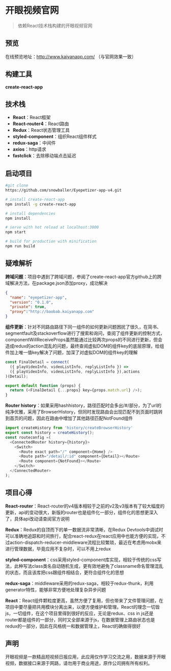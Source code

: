 # 开眼视频官网

>依赖React技术栈构建的开眼视频官网

## 预览

在线预览地址：http://www.kaiyanapp.com/
（与官网效果一致）

## 构建工具

**create-react-app**

## 技术栈

- **React**：React框架
- **React-router4**：React路由
- **Redux**：React状态管理工具
- **styled-component**：组织React组件样式
- **redux-saga**：中间件
- **axios**：http请求
- **fastclick**：去除移动端点击延迟

## 启动项目
``` bash
#git clone
https://github.com/snowballer/Eyepetizer-app-v4.git

# install create-react-app
npm install -g create-react-app

# install dependencies
npm install

# serve with hot reload at localhost:3000
npm start

# build for production with minification
npm run build

```

## 疑难解析

**跨域问题**：项目中遇到了跨域问题，参阅了create-react-app官方github上的跨域解决方法，在package.json添加proxy，成功解决

```json
{
  "name": "eyepetizer-app",
  "version": "0.1.0",
  "private": true,
  "proxy":"http://baobab.kaiyanapp.com"
}
```

**组件更新**：针对不同路由路径下同一组件的如何更新问题困扰了很久，在简书、segmentfault及stackoverflow进行了搜索和询问，查阅了组件更新的控制方式，componentWillReceiveProps虽然能通过比较两次props的不同进行更新，但会造成redux的action混乱的问题，最终查阅虚拟DOM的组件key的底层原理，给组件加上唯一值key解决了问题，加深了对虚拟DOM的组件key的理解

```javascript
const FinalDetail = connect(
  ({ playVideoInfo, videoListInfo, replyListInfo }) =>
  ({ playVideoInfo, videoListInfo, replyListInfo }),actions
)(Detail);

export default function (props) {
  return (<FinalDetail {...props} key={props.match.url} />);
}
```

**Router history**：如果采用hashhistory，路径匹配时会多出/#/部分，为了url的纯净优雅，采用了BrowserHistory，但同时发现路由会出现匹配不到页面时跳转到首页的问题，因此在路由中增加了其他路径匹配NotFound组件

```javascript
import createHistory from 'history/createBrowserHistory'
export const history = createHistory();
const routeconfig =(
  <ConnectedRouter history={history}>
    <Switch>
      <Route exact path="/" component={Home} />
      <Route path="/detail/:id" component={Detail}></Route>
      <Route component={NotFound}></Route>
    </Switch>
  </ConnectedRouter>
);
```

## 项目心得

**React-router**：React-router的v4版本相较于之前的v2及v3版本有了较大幅度的更新，api的变动很大，新版的router也是组件化一部分，组件化的思想更深入了，具体api改动请查阅官方说明

**Redux**：Redux的自顶而下的单一数据流非常清晰，在Redux Devtools中调试时可以准确地追踪和时间旅行，配合react-redux在react应用中也能方便的实现，不过action-dispatch-reducer-middleware流程比较繁琐，最近在考虑用mobx来进行管理数据，毕竟应用不复杂时，可以不用上redux

**styled-component**：css采用styled-component库实现，相较于传统的css写法，此种写法class类名自动随机生成，更有效地避免了classname命名管理混乱的状态，而且该库把css跟组件相结合，更符合组件化的思想

**redux-saga**：middleware采用的redux-saga，相较于redux-thunk，利用generator特性，能够非常方便地处理复杂异步问题

**React**：React组件颗粒度更高，虽然方便了复用，但也带来了文件管理问题，在项目中要尽量把共用模块分离出来，以便方便维护和管理。React的理念一切皆js，一切组件，在这个项目里得到很好的反应，无论是redux、css in js还是router都是组件的一部分，同时又全部来源于js，在数据管理上路由状态也是redux的一部分，因此在风格统一和数据管理上，React的确做得很好

## 声明

开眼视频是一款精品短视频日报应用，此应用仅作学习交流之用，数据来源于开眼视频，数据接口来源于网路，请勿用于商业用途，原作公司拥有所有权利。
